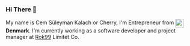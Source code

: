 ### Hi There 👋

My name is Cem Süleyman Kalach or Cherry, I'm Entrepreneur from <img width="23" align="center" src="https://image.flaticon.com/icons/png/512/555/555607.png"> **Denmark**. I'm currently working as a software developer and project manager at [Rok99](https://github.com/ROKNN) Limitet Co. 
